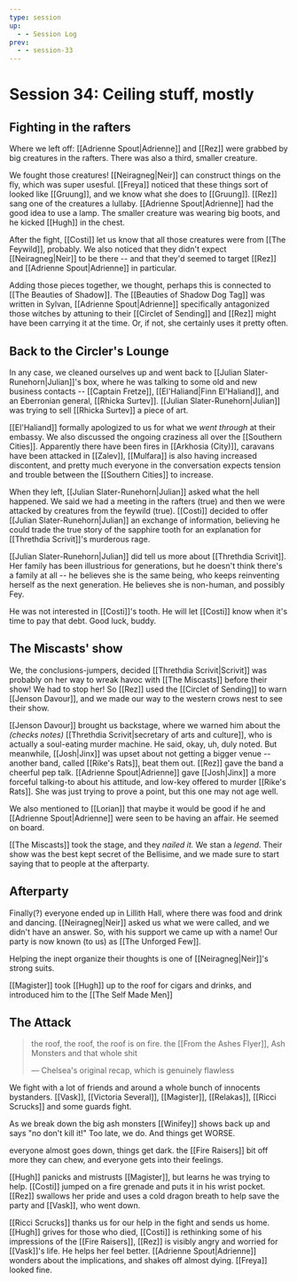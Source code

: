 ```yaml
---
type: session
up:
  - - Session Log
prev:
  - - session-33
---
```


# Session 34: Ceiling stuff, mostly

## Fighting in the rafters

Where we left off: [[Adrienne Spout|Adrienne]] and [[Rez]] were grabbed by big creatures in the rafters. There was also a third, smaller creature.

We fought those creatures! [[Neiragneg|Neir]] can construct things on the fly, which was super usesful. [[Freya]] noticed that these things sort of looked like [[Gruung]], and we know what she does to [[Gruung]]. [[Rez]] sang one of the creatures a lullaby. [[Adrienne Spout|Adrienne]] had the good idea to use a lamp. The smaller creature was wearing big boots, and he kicked [[Hugh]] in the chest.

After the fight, [[Costi]] let us know that all those creatures were from [[The Feywild]], probably. We also noticed that they didn't expect [[Neiragneg|Neir]] to be there -- and that they'd seemed to target [[Rez]] and [[Adrienne Spout|Adrienne]] in particular.

Adding those pieces together, we thought, perhaps this is connected to [[The Beauties of Shadow]]. The [[Beauties of Shadow Dog Tag]] was written in Sylvan, [[Adrienne Spout|Adrienne]] specifically antagonized those witches by attuning to their [[Circlet of Sending]] and [[Rez]] might have been carrying it at the time. Or, if not, she certainly uses it pretty often. 

## Back to the Circler's Lounge

In any case, we cleaned ourselves up and went back to [[Julian Slater-Runehorn|Julian]]'s box, where he was talking to some old and new business contacts -- [[Captain Fretze]], [[El'Haliand|Finn El'Haliand]], and an Eberronian general, [[Rhicka Surtev]]. [[Julian Slater-Runehorn|Julian]] was trying to sell [[Rhicka Surtev]] a piece of art.

[[El'Haliand]] formally apologized to us for what we *went through* at their embassy. We also discussed the ongoing craziness all over the [[Southern Cities]]. Apparently there have been fires in [[Arkhosia (City)]], caravans have been attacked in [[Zalev]], [[Mulfara]] is also having increased discontent, and pretty much everyone in the conversation expects tension and trouble between the [[Southern Cities]] to increase.

When they left, [[Julian Slater-Runehorn|Julian]] asked what the hell happened. We said we had a meeting in the rafters (true) and then we were attacked by creatures from the feywild (true). [[Costi]]  decided to offer [[Julian Slater-Runehorn|Julian]] an exchange of information, believing he could trade the true story of the sapphire tooth for an explanation for [[Threthdia Scrivit]]'s murderous rage.

[[Julian Slater-Runehorn|Julian]] did tell us more about [[Threthdia Scrivit]]. Her family has been illustrious for generations, but he doesn't think there's a family at all -- he believes she is the same being, who keeps reinventing herself as the next generation. He believes she is non-human, and possibly Fey.

He was not interested in [[Costi]]'s tooth. He will let [[Costi]] know when it's time to pay that debt. Good luck, buddy.

## The Miscasts' show

We, the conclusions-jumpers, decided [[Threthdia Scrivit|Scrivit]] was probably on her way to wreak havoc with [[The Miscasts]] before their show! We had to stop her! So [[Rez]] used the [[Circlet of Sending]] to warn [[Jenson Davour]], and we made our way to the western crows nest to see their show.

[[Jenson Davour]]  brought us backstage, where we warned him about the *(checks notes)* [[Threthdia Scrivit|secretary of arts and culture]], who is actually a soul-eating murder machine. He said, okay, uh, duly noted. But meanwhile, [[Josh|Jinx]] was upset about not getting a bigger venue -- another band, called [[Rike's Rats]], beat them out. [[Rez]] gave the band a cheerful pep talk. [[Adrienne Spout|Adrienne]] gave [[Josh|Jinx]] a more forceful talking-to about his attitude, and low-key offered to murder [[Rike's Rats]]. She was just trying to prove a point, but this one may not age well.

We also mentioned to [[Lorian]] that maybe it would be good if he and [[Adrienne Spout|Adrienne]] were seen to be having an affair. He seemed on board.

[[The Miscasts]] took the stage, and they *nailed it.* We stan a *legend*. Their show was the best kept secret of the Bellisime, and we made sure to start saying that to people at the afterparty.

## Afterparty

Finally(?) everyone ended up in Lillith Hall, where there was food and drink and dancing. [[Neiragneg|Neir]] asked us what we were called, and we didn't have an answer. So, with his support we came up with a name! Our party is now known (to us) as [[The Unforged Few]]. 

Helping the inept organize their thoughts is one of [[Neiragneg|Neir]]'s strong suits.

[[Magister]] took [[Hugh]] up to the roof for cigars and drinks, and introduced him to the [[The Self Made Men]]

## The Attack

> the roof, the roof, the roof is on fire. the [[From the Ashes Flyer]], Ash Monsters and that whole shit
> 
> — Chelsea's original recap, which is genuinely flawless

We fight with a lot of friends and around a whole bunch of innocents bystanders. [[Vask]], [[Victoria Several]], [[Magister]], [[Relakas]], [[Ricci Scrucks]] and some guards fight. 

As we break down the big ash monsters [[Winifey]] shows back up and says "no don't kill it!" Too late, we do. And things get WORSE. 

everyone almost goes down, things get dark. the [[Fire Raisers]] bit off more they can chew, and everyone gets into their feelings.

[[Hugh]] panicks and mistrusts [[Magister]], but learns he was trying to help. [[Costi]] jumped on a fire grenade and puts it in his wrist pocket. [[Rez]] swallows her pride and uses a cold dragon breath to help save the party and [[Vask]], who went down. 

[[Ricci Scrucks]] thanks us for our help in the fight and sends us home. [[Hugh]] grives for those who died, [[Costi]] is rethinking some of his impressions of the [[Fire Raisers]], [[Rez]] is visibly angry and worried for [[Vask]]'s life. He helps her feel better. [[Adrienne Spout|Adrienne]] wonders about the implications, and shakes off almost dying. [[Freya]] looked fine. 